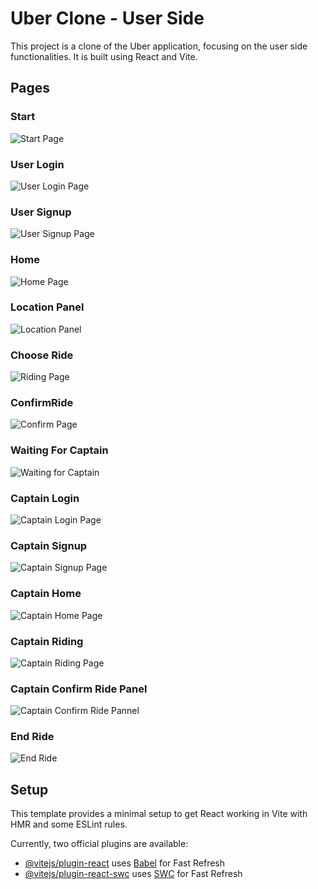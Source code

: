 # Uber Clone - User Side

This project is a clone of the Uber application, focusing on the user side functionalities. It is built using React and Vite.

## Pages

### Start

![Start Page](../posters/Start.png)

### User Login

![User Login Page](../posters/User-Signin.png)

### User Signup

![User Signup Page](../posters/User-register.png)

### Home

![Home Page](../posters/User-home.png)

### Location Panel

![Location Panel](../posters/LocationPanel.png)

### Choose Ride

![Riding Page](../posters/chhoseRide.png)

### ConfirmRide

![Confirm Page](../posters/ConfirmRide.png)

### Waiting For Captain

![Waiting for Captain](../posters/WaitingForCaptain.png)

### Captain Login

![Captain Login Page](../posters/Captain-Signin.png)

### Captain Signup

![Captain Signup Page](../posters/Captain-register.png)

### Captain Home

![Captain Home Page](../posters/Captain-home.png)

### Captain Riding

![Captain Riding Page](../posters/Captain-ConfirmRide.png)

### Captain Confirm Ride Panel

![Captain Confirm Ride Pannel](../posters/Captain-ConfirmRidePanel.png)

### End Ride

![End Ride](../posters/FinishRide.png)

## Setup

This template provides a minimal setup to get React working in Vite with HMR and some ESLint rules.

Currently, two official plugins are available:

- [@vitejs/plugin-react](https://github.com/vitejs/vite-plugin-react/blob/main/packages/plugin-react/README.md) uses [Babel](https://babeljs.io/) for Fast Refresh
- [@vitejs/plugin-react-swc](https://github.com/vitejs/vite-plugin-react-swc) uses [SWC](https://swc.rs/) for Fast Refresh
